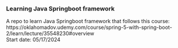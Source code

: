 <h3>
  Learning Java Springboot framework
</h3>
<p>
  A repo to learn Java Springboot framework that follows this course: https://oklahomadov.udemy.com/course/spring-5-with-spring-boot-2/learn/lecture/35548230#overview
  <br />
  Start date: 05/17/2024
</p>
